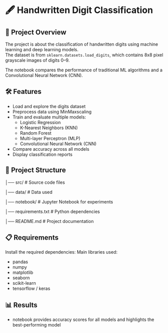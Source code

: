 # 🖋 Handwritten Digit Classification

## 📌 Project Overview
The project is about the classification of handwritten digits using machine learning and deep learning models.  
The dataset is from `sklearn.datasets.load_digits`, which contains 8x8 pixel grayscale images of digits 0–9.  

The notebook compares the performance of traditional ML algorithms and a Convolutional Neural Network (CNN).

## 🛠 Features
- Load and explore the digits dataset
- Preprocess data using MinMaxscaling
- Train and evaluate multiple models:
  - Logistic Regression
  - K-Nearest Neighbors (KNN)
  - Random Forest
  - Multi-layer Perceptron (MLP)
  - Convolutional Neural Network (CNN)
- Compare accuracy across all models
- Display classification reports

## 📂 Project Structure
│── src/ # Source code files

│── data/ # Data used 

│── notebook/ # Jupyter Notebook for experiments

│── requirements.txt # Python dependencies

│── README.md # Project documentation



## 📋 Requirements
Install the required dependencies:
Main libraries used:
  - pandas
  - numpy
  - matplotlib
  - seaborn
  - scikit-learn
  - tensorflow / keras

## 📊 Results


- notebook provides accuracy scores for all models and highlights the best-performing model



